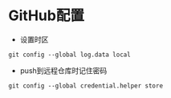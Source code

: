 # GitHub配置

* 设置时区

`git config --global log.data local`

* push到远程仓库时记住密码

`git config --global credential.helper store`

